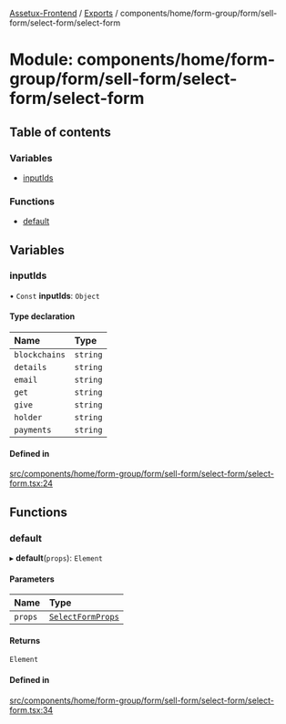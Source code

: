 [Assetux-Frontend](../README.md) / [Exports](../modules.md) / components/home/form-group/form/sell-form/select-form/select-form

# Module: components/home/form-group/form/sell-form/select-form/select-form

## Table of contents

### Variables

- [inputIds](components_home_form_group_form_sell_form_select_form_select_form.md#inputids)

### Functions

- [default](components_home_form_group_form_sell_form_select_form_select_form.md#default)

## Variables

### inputIds

• `Const` **inputIds**: `Object`

#### Type declaration

| Name | Type |
| :------ | :------ |
| `blockchains` | `string` |
| `details` | `string` |
| `email` | `string` |
| `get` | `string` |
| `give` | `string` |
| `holder` | `string` |
| `payments` | `string` |

#### Defined in

[src/components/home/form-group/form/sell-form/select-form/select-form.tsx:24](https://github.com/ASSETUX/frontend/blob/9a68660/src/components/home/form-group/form/sell-form/select-form/select-form.tsx#L24)

## Functions

### default

▸ **default**(`props`): `Element`

#### Parameters

| Name | Type |
| :------ | :------ |
| `props` | [`SelectFormProps`](components_home_form_group_form_sell_form_select_form_types_select_form.md#selectformprops) |

#### Returns

`Element`

#### Defined in

[src/components/home/form-group/form/sell-form/select-form/select-form.tsx:34](https://github.com/ASSETUX/frontend/blob/9a68660/src/components/home/form-group/form/sell-form/select-form/select-form.tsx#L34)
